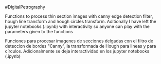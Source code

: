 ﻿#DigitalPetrography

Functions to process thin section images with canny edge detection filter, hough line transform and hough circles transform. Aditionally I have left the jupyter notebooks (.ipynb) with interactivity so anyone can play with the parameters given to the functions

Funciones para procesar imagenes de secciones delgadas con el filtro de deteccion de bordes "Canny", la transformada de Hough para lineas y para círculos. Adicionalmente se deja interactividad en los jupyter notebooks (.ipynb)

